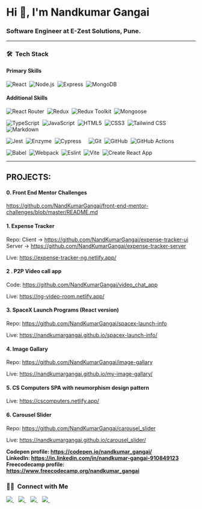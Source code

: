 <h1 align="">Hi 👋, I'm Nandkumar Gangai</h1>
<h3 align="">Software Engineer at E-Zest Solutions, Pune.</h3>

---

### 🛠 &nbsp;Tech Stack 
<!--
<img src="https://github.com/devicons/devicon/blob/master/icons/html5/html5-original.svg" alt="HTML5" width="50" height="50"/> <img src="https://github.com/devicons/devicon/blob/master/icons/css3/css3-original.svg" alt="CSS#" width="50" height="50"/>
<img src="https://github.com/devicons/devicon/blob/master/icons/javascript/javascript-plain.svg" alt="JavaScript" width="50" height="50"/>
<img src="https://github.com/devicons/devicon/blob/master/icons/react/react-original.svg" alt="React JS" width="50" height="50"/> <img src="https://github.com/devicons/devicon/blob/master/icons/redux/redux-original.svg" alt="Redux" width="50" height="50"/>
<img src="https://github.com/devicons/devicon/blob/master/icons/nodejs/nodejs-plain.svg" alt="Node JS" width="50" height="50"/>
<img src="https://github.com/devicons/devicon/blob/master/icons/express/express-original.svg" alt="Express JS" width="50" height="50"/>
<img src="https://github.com/devicons/devicon/blob/master/icons/typescript/typescript-plain.svg" alt="TypeScript" width="50" height="50"/>
<img src="https://github.com/devicons/devicon/blob/master/icons/mongodb/mongodb-original.svg" alt="MongoDB" width="50" height="50"/>
-->
#### Primary Skills
![React](https://img.shields.io/badge/-React-05122A?style=flat&logo=react)&nbsp;
![Node.js](https://img.shields.io/badge/-Node.js-05122A?style=flat&logo=node.js)&nbsp;
![Express](https://img.shields.io/badge/-Express-05122A?style=flat&logo=express)&nbsp;
![MongoDB](https://img.shields.io/badge/-Mongodb-05122A?style=flat&logo=mongodb)&nbsp;&nbsp;&nbsp;&nbsp;

#### Additional Skills
![React Router](https://img.shields.io/badge/-React%20Router-05122A?style=flat&logo=react-router)&nbsp;
![Redux](https://img.shields.io/badge/-Redux-05122A?style=flat&logo=redux)&nbsp;
![Redux Toolkit](https://img.shields.io/badge/-Redux%20Toolkit-05122A?style=flat&logo=redux)&nbsp;
![Mongoose](https://img.shields.io/badge/-Mongoose-05122A?style=flat&logo=mongodb)&nbsp;

![TypeScript](https://img.shields.io/badge/-TypeScript-05122A?style=flat&logo=typescript)&nbsp;
![JavaScript](https://img.shields.io/badge/-JavaScript-05122A?style=flat&logo=javascript)&nbsp;
![HTML5](https://img.shields.io/badge/-HTML5-05122A?style=flat&logo=HTML5)&nbsp;
![CSS3](https://img.shields.io/badge/-CSS3-05122A?style=flat&logo=CSS3&logoColor=1572B6)&nbsp;
![Tailwind CSS](https://img.shields.io/badge/-Tailwind%20CSS-05122A?style=flat&logo=tailwind-css&logoColor=1572B6)&nbsp;
![Markdown](https://img.shields.io/badge/-Markdown-05122A?style=flat&logo=markdown)&nbsp;

![Jest](https://img.shields.io/badge/-Jest-05122A?style=flat&logo=jest)&nbsp;
![Enzyme](https://img.shields.io/badge/-Enzyme-05122A?style=flat&logo=enzyme)&nbsp;
![Cypress](https://img.shields.io/badge/-Cypress-05122A?style=flat&logo=cypress)&nbsp;&nbsp;&nbsp;&nbsp;
![Git](https://img.shields.io/badge/-Git-05122A?style=flat&logo=git)&nbsp;
![GitHub](https://img.shields.io/badge/-GitHub-05122A?style=flat&logo=github)&nbsp;
![GitHub Actions](https://img.shields.io/badge/-GitHub%20Actions-05122A?style=flat&logo=github-actions)&nbsp;

![Babel](https://img.shields.io/badge/-Babel-05122A?style=flat&logo=babel)&nbsp;
![Webpack](https://img.shields.io/badge/-Webpack-05122A?style=flat&logo=webpack)&nbsp;
![Eslint](https://img.shields.io/badge/-Eslint-05122A?style=flat&logo=eslint)&nbsp;
![Vite](https://img.shields.io/badge/-Vite-05122A?style=flat&logo=vite)&nbsp;
![Create React App](https://img.shields.io/badge/-Create%20React%20App-05122A?style=flat&logo=create-react-app)&nbsp;

---

<!--
**NandKumarGangai/NandKumarGangai** is a ✨ _special_ ✨ repository because its `README.md` (this file) appears on your GitHub profile.
https://codepen.io/vhanla/pen/PxjZvj
Here are some ideas to get you started:

- 🔭 I’m currently working on React JS and Node JS.
- 🌱 I’m currently learning NoSQL and Javascript backend technologies.
- 👯 I’m looking to collaborate on ...
- 🤔 I’m looking for help with ...
- 💬 Ask me about ...
- 📫 How to reach me: ...
- 😄 Pronouns: ...
- ⚡ Fun fact: ...
-->


## PROJECTS:
#### 0. Front End Mentor Challenges
  https://github.com/NandKumarGangai/front-end-mentor-challenges/blob/master/README.md
  
#### 1. Expense Tracker
  Repo: Client -> https://github.com/NandKumarGangai/expense-tracker-ui  
  Server -> https://github.com/NandKumarGangai/expense-tracker-server

  Live: https://expense-tracker-ng.netlify.app/
<!--
#### 2. Group Chat App
Repo: Client -> https://github.com/NandKumarGangai/chat-client  
Server -> https://github.com/NandKumarGangai/chat-server  
Live: https://sheltered-brushlands-28733.herokuapp.com/ (Not active)
  -->
#### 2 . P2P Video call app
  Code: https://github.com/NandKumarGangai/video_chat_app

  Live: https://ng-video-room.netlify.app/

#### 3. SpaceX Launch Programs (React version)
  Repo: https://github.com/NandKumarGangai/spacex-launch-info

  Live: https://nandkumargangai.github.io/spacex-launch-info/
<!--
#### 4. SpaceX Launch Programs (NextJS version)
  Repo: https://github.com/NandKumarGangai/spacex-launch-programs

  Live: ~~https://spacex-launch-programs9.herokuapp.com/~~ (Inactive)
-->
#### 4. Image Gallary
  Repo: https://github.com/NandKumarGangai/image-gallary

  Live: https://nandkumargangai.github.io/my-image-gallary/
  
#### 5. CS Computers SPA with neumorphism design pattern 
  Live: https://cscomputers.netlify.app/  
  
#### 6. Carousel Slider
  Repo: https://github.com/NandKumarGangai/carousel_slider

  Live: https://nandkumargangai.github.io/carousel_slider/
  

**Codepen profile: https://codepen.io/nandkumar_gangai/**  
**LinkedIn: https://in.linkedin.com/in/nandkumar-gangai-910849123**  
**Freecodecamp profile: https://www.freecodecamp.org/nandkumar_gangai**

### 🤝🏻 &nbsp;Connect with Me

<p align="">
<a href="https://in.linkedin.com/in/nandkumar-gangai-910849123">
   <img src="https://img.shields.io/badge/-Nandkumar%20Gangai-0077B5?style=flat&logo=Linkedin&logoColor=white"/>
</a>&nbsp;&nbsp;
<a href="https://www.instagram.com/nandkumargangai/">
  <img src="https://img.shields.io/badge/-@nandkumargangai-E4405F?style=flat&logo=Instagram&logoColor=white"/>
</a>&nbsp;&nbsp;
<a href="https://hashnode.com/@ngangai">
  <img src="https://img.shields.io/badge/-@ngangai-2962FF?style=flat&logo=hashnode&logoColor=white"/>
</a>&nbsp;&nbsp;
<a href="https://mobile.twitter.com/gangainandkumar">
  <img src="https://img.shields.io/badge/-@gangainandkumar-1DA1F2?style=flat&logo=twitter&logoColor=white"/>
</a>&nbsp;&nbsp;
</p>
